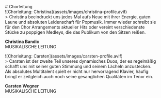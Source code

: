 <div markdown="1" class="choir-conducting">
# Chorleitung
<div class="grid">
<div markdown="1" class="cell cell--12 cell--lg-4">
![Chorleitung: Christina](assets/images/christina-profile.avif)
</div>

<div markdown="1" class="cell cell--12 cell--lg-8">
> Christina beeindruckt uns jedes Mal aufs Neue mit ihrer Energie, guten Laune und absoluten Leidenschaft für Popmusik. Immer wieder schreibt sie für den Chor Arrangements aktueller Hits oder vereint verschiedenste Stücke zu poppigen Medleys, die das Publikum von den Sitzen reißen.

**Christina Bandic** <br/>
MUSIKALISCHE LEITUNG
</div>
<div markdown="1" class="cell cell--12 cell--lg-4">
![Chorleitung: Carsten](assets/images/carsten-profile.avif)
</div>

<div markdown="1" class="cell cell--12 cell--lg-8">
> Carsten ist der zweite Teil unseres dynamisches Duos, der es regelmäßig schafft uns mit seiner guten Stimmung und seinem Lächeln anzustecken. Als absolutes Multitalent spielt er nicht nur hervorragend Klavier, häufig bringt er zeitgleich auch noch seine gesanglichen Qualitäten im Tenor ein.

**Carsten Wegner** <br/>
MUSIKALISCHE LEITUNG
</div>
</div>
</div>
